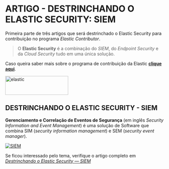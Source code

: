 # ARTIGO - DESTRINCHANDO O ELASTIC SECURITY: SIEM

Primeira parte de três artigos que será destrinchado o Elastic Security para contribuição no programa *Elastic Contributor*.

> O **Elastic Security** é a combinação do *SIEM*, do *Endpoint Security* e da *Cloud Security* tudo em uma única solução.

Caso queira saber mais sobre o programa de contribuição da Elastic [**clique aqui**](https://www.elastic.co/pt/community/contributor).

<a href="https://ibb.co/56cKBBj"><img src="https://i.ibb.co/XbJYSS5/elastic.png" alt="elastic" width="200" height="60" border="0"></a>

## DESTRINCHANDO O ELASTIC SECURITY - SIEM

**Gerenciamento e Correlação de Eventos de Segurança** (em inglês *Security Information and Event Management*) é uma solução de Software que combina SIM (*security information management*) e SEM (*security event manager*).

<a href="https://ibb.co/VDdwPyF"><img src="https://i.ibb.co/2PwZf2z/SIEM.png" alt="SIEM" border="0"></a>

Se ficou interessado pelo tema, verifique o artigo completo em [*Destrinchando o Elastic Security — SIEM*](https://medium.com/@rafael.mmedeiros/destrinchando-o-elastic-security-siem-c70a8595aae3)

